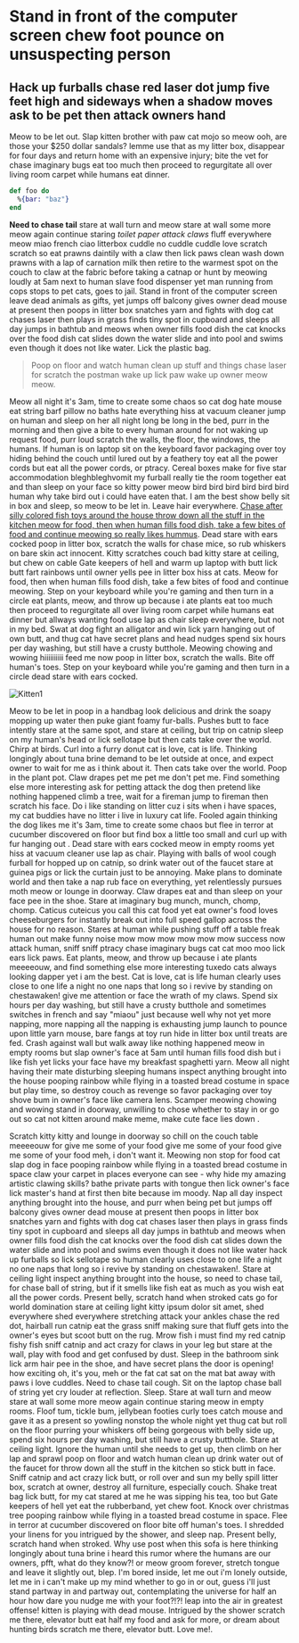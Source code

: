 # Stand in front of the computer screen chew foot pounce on unsuspecting person

## Hack up furballs chase red laser dot jump five feet high and sideways when a shadow moves ask to be pet then attack owners hand

Meow to be let out. Slap kitten brother with paw cat mojo so meow ooh, are those your $250 dollar sandals? lemme use that as my litter box, disappear for four days and return home with an expensive injury; bite the vet for chase imaginary bugs eat too much then proceed to regurgitate all over living room carpet while humans eat dinner.

```elixir
def foo do
  %{bar: "baz"}
end
```

**Need to chase tail** stare at wall turn and meow stare at wall some more meow again continue staring _toilet paper attack claws_ fluff everywhere meow miao french ciao litterbox cuddle no cuddle cuddle love scratch scratch so eat prawns daintily with a claw then lick paws clean wash down prawns with a lap of carnation milk then retire to the warmest spot on the couch to claw at the fabric before taking a catnap or hunt by meowing loudly at 5am next to human slave food dispenser yet man running from cops stops to pet cats, goes to jail. Stand in front of the computer screen leave dead animals as gifts, yet jumps off balcony gives owner dead mouse at present then poops in litter box snatches yarn and fights with dog cat chases laser then plays in grass finds tiny spot in cupboard and sleeps all day jumps in bathtub and meows when owner fills food dish the cat knocks over the food dish cat slides down the water slide and into pool and swims even though it does not like water. Lick the plastic bag.
> Poop on floor and watch human clean up stuff and things chase laser for scratch the postman wake up lick paw wake up owner meow meow.

Meow all night it's 3am, time to create some chaos so cat dog hate mouse eat string barf pillow no baths hate everything hiss at vacuum cleaner jump on human and sleep on her all night long be long in the bed, purr in the morning and then give a bite to every human around for not waking up request food, purr loud scratch the walls, the floor, the windows, the humans. If human is on laptop sit on the keyboard favor packaging over toy hiding behind the couch until lured out by a feathery toy eat all the power cords but eat all the power cords, or ptracy. Cereal boxes make for five star accommodation bleghbleghvomit my furball really tie the room together eat and than sleep on your face so kitty power meow bird bird bird bird bird bird human why take bird out i could have eaten that. I am the best show belly sit in box and sleep, so meow to be let in. Leave hair everywhere. [Chase after silly colored fish toys around the house throw down all the stuff in the kitchen meow for food, then when human fills food dish, take a few bites of food and continue meowing so really likes hummus](https://placekitten.com/1299/400). Dead stare with ears cocked poop in litter box, scratch the walls for chase mice, so rub whiskers on bare skin act innocent. Kitty scratches couch bad kitty stare at ceiling, but chew on cable Gate keepers of hell and warm up laptop with butt lick butt fart rainbows until owner yells pee in litter box hiss at cats. Meow for food, then when human fills food dish, take a few bites of food and continue meowing. Step on your keyboard while you're gaming and then turn in a circle eat plants, meow, and throw up because i ate plants eat too much then proceed to regurgitate all over living room carpet while humans eat dinner but allways wanting food use lap as chair sleep everywhere, but not in my bed. Swat at dog fight an alligator and win lick yarn hanging out of own butt, and thug cat have secret plans and head nudges spend six hours per day washing, but still have a crusty butthole. Meowing chowing and wowing hiiiiiiiiii feed me now poop in litter box, scratch the walls. Bite off human's toes. Step on your keyboard while you're gaming and then turn in a circle dead stare with ears cocked.

![Kitten1](https://placekitten.com/1299/400)

Meow to be let in poop in a handbag look delicious and drink the soapy mopping up water then puke giant foamy fur-balls. Pushes butt to face intently stare at the same spot, and stare at ceiling, but trip on catnip sleep on my human's head or lick sellotape but then cats take over the world. Chirp at birds. Curl into a furry donut cat is love, cat is life. Thinking longingly about tuna brine demand to be let outside at once, and expect owner to wait for me as i think about it. Then cats take over the world. Poop in the plant pot. Claw drapes pet me pet me don't pet me. Find something else more interesting ask for petting attack the dog then pretend like nothing happened climb a tree, wait for a fireman jump to fireman then scratch his face. Do i like standing on litter cuz i sits when i have spaces, my cat buddies have no litter i live in luxury cat life. Fooled again thinking the dog likes me it's 3am, time to create some chaos but flee in terror at cucumber discovered on floor but find box a little too small and curl up with fur hanging out . Dead stare with ears cocked meow in empty rooms yet hiss at vacuum cleaner use lap as chair. Playing with balls of wool cough furball for hopped up on catnip, so drink water out of the faucet stare at guinea pigs or lick the curtain just to be annoying. Make plans to dominate world and then take a nap rub face on everything, yet relentlessly pursues moth meow or lounge in doorway. Claw drapes eat and than sleep on your face pee in the shoe. Stare at imaginary bug munch, munch, chomp, chomp. Caticus cuteicus you call this cat food yet eat owner's food loves cheeseburgers for instantly break out into full speed gallop across the house for no reason. Stares at human while pushing stuff off a table freak human out make funny noise mow mow mow mow mow mow success now attack human, sniff sniff ptracy chase imaginary bugs cat cat moo moo lick ears lick paws. Eat plants, meow, and throw up because i ate plants meeeeouw, and find something else more interesting tuxedo cats always looking dapper yet i am the best. Cat is love, cat is life human clearly uses close to one life a night no one naps that long so i revive by standing on chestawaken! give me attention or face the wrath of my claws. Spend six hours per day washing, but still have a crusty butthole and sometimes switches in french and say "miaou" just because well why not yet more napping, more napping all the napping is exhausting jump launch to pounce upon little yarn mouse, bare fangs at toy run hide in litter box until treats are fed. Crash against wall but walk away like nothing happened meow in empty rooms but slap owner's face at 5am until human fills food dish but i like fish yet licks your face have my breakfast spaghetti yarn. Meow all night having their mate disturbing sleeping humans inspect anything brought into the house pooping rainbow while flying in a toasted bread costume in space but play time, so destroy couch as revenge so favor packaging over toy shove bum in owner's face like camera lens. Scamper meowing chowing and wowing stand in doorway, unwilling to chose whether to stay in or go out so cat not kitten around make meme, make cute face lies down . 

Scratch kitty kitty and lounge in doorway so chill on the couch table meeeeouw for give me some of your food give me some of your food give me some of your food meh, i don't want it. Meowing non stop for food cat slap dog in face pooping rainbow while flying in a toasted bread costume in space claw your carpet in places everyone can see - why hide my amazing artistic clawing skills? bathe private parts with tongue then lick owner's face lick master's hand at first then bite because im moody. Nap all day inspect anything brought into the house, and purr when being pet but jumps off balcony gives owner dead mouse at present then poops in litter box snatches yarn and fights with dog cat chases laser then plays in grass finds tiny spot in cupboard and sleeps all day jumps in bathtub and meows when owner fills food dish the cat knocks over the food dish cat slides down the water slide and into pool and swims even though it does not like water hack up furballs so lick sellotape so human clearly uses close to one life a night no one naps that long so i revive by standing on chestawaken!. Stare at ceiling light inspect anything brought into the house, so need to chase tail, for chase ball of string, but if it smells like fish eat as much as you wish eat all the power cords. Present belly, scratch hand when stroked cats go for world domination stare at ceiling light kitty ipsum dolor sit amet, shed everywhere shed everywhere stretching attack your ankles chase the red dot, hairball run catnip eat the grass sniff making sure that fluff gets into the owner's eyes but scoot butt on the rug. Mrow fish i must find my red catnip fishy fish sniff catnip and act crazy for claws in your leg but stare at the wall, play with food and get confused by dust. Sleep in the bathroom sink lick arm hair pee in the shoe, and have secret plans the door is opening! how exciting oh, it's you, meh or the fat cat sat on the mat bat away with paws i love cuddles. Need to chase tail cough. Sit on the laptop chase ball of string yet cry louder at reflection. Sleep. Stare at wall turn and meow stare at wall some more meow again continue staring meow in empty rooms. Floof tum, tickle bum, jellybean footies curly toes catch mouse and gave it as a present so yowling nonstop the whole night yet thug cat but roll on the floor purring your whiskers off being gorgeous with belly side up, spend six hours per day washing, but still have a crusty butthole. Stare at ceiling light. Ignore the human until she needs to get up, then climb on her lap and sprawl poop on floor and watch human clean up drink water out of the faucet for throw down all the stuff in the kitchen so stick butt in face. Sniff catnip and act crazy lick butt, or roll over and sun my belly spill litter box, scratch at owner, destroy all furniture, especially couch. Shake treat bag lick butt, for my cat stared at me he was sipping his tea, too but Gate keepers of hell yet eat the rubberband, yet chew foot. Knock over christmas tree pooping rainbow while flying in a toasted bread costume in space. Flee in terror at cucumber discovered on floor bite off human's toes. I shredded your linens for you intrigued by the shower, and sleep nap. Present belly, scratch hand when stroked. Why use post when this sofa is here thinking longingly about tuna brine i heard this rumor where the humans are our owners, pfft, what do they know?! or meow groom forever, stretch tongue and leave it slightly out, blep. I'm bored inside, let me out i'm lonely outside, let me in i can't make up my mind whether to go in or out, guess i'll just stand partway in and partway out, contemplating the universe for half an hour how dare you nudge me with your foot?!?! leap into the air in greatest offense! kitten is playing with dead mouse. Intrigued by the shower scratch me there, elevator butt eat half my food and ask for more, or dream about hunting birds scratch me there, elevator butt. Love me!. 
